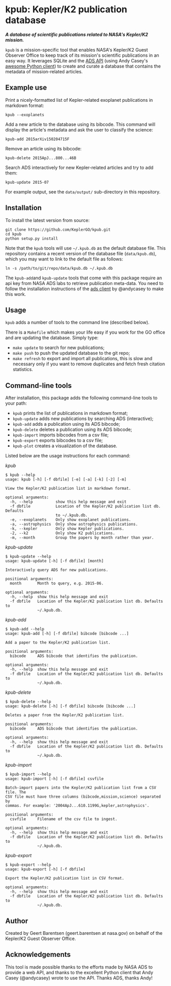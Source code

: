 # kpub: Kepler/K2 publication database

***A database of scientific publications related to NASA's Kepler/K2 mission.***

`kpub` is a mission-specific tool that enables NASA's Kepler/K2 Guest Observer 
Office to keep track of its mission's scientific publications in an easy way. 
It leverages SQLite and the [ADS API](https://github.com/adsabs/adsabs-dev-api)
(using Andy Casey's [awesome Python client](https://github.com/andycasey/ads)) 
to create and curate a database that contains the metadata 
of mission-related articles.

## Example use

Print a nicely-formatted list of Kepler-related exoplanet publications in markdown format:
```
kpub --exoplanets
```

Add a new article to the database using its bibcode.
This command will display the article's metadata and ask the user to
classify the science:
```
kpub-add 2015arXiv150204715F
```

Remove an article using its bibcode:
```
kpub-delete 2015ApJ...800...46B
```

Search ADS interactively for new Kepler-related articles and try to add them:
```
kpub-update 2015-07
```

For example output, see the `data/output/` sub-directory in this repository.

## Installation

To install the latest version from source:
```
git clone https://github.com/KeplerGO/kpub.git
cd kpub
python setup.py install
```

Note that the `kpub` tools will use `~/.kpub.db` as the default database file.
This repository contains a recent version
of the database file (`data/kpub.db`),
which you may want to link to the default file as follows:
```
ln -s /path/to/git/repo/data/kpub.db ~/.kpub.db
```

The `kpub-add`and `kpub-update` tools that come with this package require
an api key from NASA ADS labs to retrieve publication meta-data.
You need to follow the installation instructions of the [ads client](https://github.com/andycasey/ads) by @andycasey to make this work.

## Usage

`kpub` adds a number of tools to the command line (described below).

There is a `Makefile` which makes your life easy if you work
for the GO office and are updating the database. 
Simply type:
* `make update` to search for new publications;
* `make push` to push the updated database to the git repo;
* `make refresh` to export and import all publications, this is slow and necessary only if you want to remove duplicates and fetch fresh citation statistics.

## Command-line tools

After installation, this package adds the following command-line tools to your path:
* `kpub` prints the list of publications in markdown format;
* `kpub-update` adds new publications by searching ADS (interactive);
* `kpub-add` adds a publication using its ADS bibcode;
* `kpub-delete` deletes a publication using its ADS bibcode;
* `kpub-import` imports bibcodes from a csv file;
* `kpub-export` exports bibcodes to a csv file;
* `kpub-plot` creates a visualization of the database.

Listed below are the usage instructions for each command:

*kpub*
```
$ kpub --help
usage: kpub [-h] [-f dbfile] [-e] [-a] [-k] [-2] [-m]

View the Kepler/K2 publication list in markdown format.

optional arguments:
  -h, --help          show this help message and exit
  -f dbfile           Location of the Kepler/K2 publication list db. Defaults 
                      to ~/.kpub.db.
  -e, --exoplanets    Only show exoplanet publications.
  -a, --astrophysics  Only show astrophysics publications.
  -k, --kepler        Only show Kepler publications.
  -2, --k2            Only show K2 publications.
  -m, --month         Group the papers by month rather than year.
```

*kpub-update*
```
$ kpub-update --help
usage: kpub-update [-h] [-f dbfile] [month]

Interactively query ADS for new publications.

positional arguments:
  month       Month to query, e.g. 2015-06.

optional arguments:
  -h, --help  show this help message and exit
  -f dbfile   Location of the Kepler/K2 publication list db. Defaults to
              ~/.kpub.db.
```

*kpub-add*
```
$ kpub-add --help
usage: kpub-add [-h] [-f dbfile] bibcode [bibcode ...]

Add a paper to the Kepler/K2 publication list.

positional arguments:
  bibcode     ADS bibcode that identifies the publication.

optional arguments:
  -h, --help  show this help message and exit
  -f dbfile   Location of the Kepler/K2 publication list db. Defaults to
              ~/.kpub.db.
```

*kpub-delete*
```
$ kpub-delete --help
usage: kpub-delete [-h] [-f dbfile] bibcode [bibcode ...]

Deletes a paper from the Kepler/K2 publication list.

positional arguments:
  bibcode     ADS bibcode that identifies the publication.

optional arguments:
  -h, --help  show this help message and exit
  -f dbfile   Location of the Kepler/K2 publication list db. Defaults to
              ~/.kpub.db.
```

*kpub-import*
```
$ kpub-import --help 
usage: kpub-import [-h] [-f dbfile] csvfile

Batch-import papers into the Kepler/K2 publication list from a CSV file. The
CSV file must have three columns (bibcode,mission,science) separated by
commas. For example: '2004ApJ...610.1199G,kepler,astrophysics'.

positional arguments:
  csvfile     Filename of the csv file to ingest.

optional arguments:
  -h, --help  show this help message and exit
  -f dbfile   Location of the Kepler/K2 publication list db. Defaults to
              ~/.kpub.db.
```

*kpub-export*
```
$ kpub-export --help
usage: kpub-export [-h] [-f dbfile]

Export the Kepler/K2 publication list in CSV format.

optional arguments:
  -h, --help  show this help message and exit
  -f dbfile   Location of the Kepler/K2 publication list db. Defaults to
              ~/.kpub.db.
```

## Author
Created by Geert Barentsen (geert.barentsen at nasa.gov)
on behalf of the Kepler/K2 Guest Observer Office.

## Acknowledgements
This tool is made possible thanks to the efforts made by NASA ADS to
provide a web API, and thanks to the excellent Python client that Andy Casey
(@andycasey) wrote to use the API. Thanks ADS, thanks Andy!

